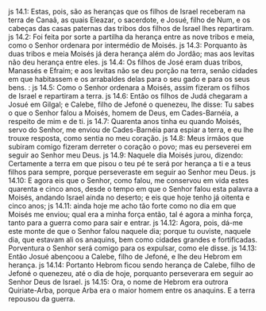 js 14.1: Estas, pois, são as heranças que os filhos de Israel receberam na terra de Canaã, as quais Eleazar, o sacerdote, e Josué, filho de Num, e os cabeças das casas paternas das tribos dos filhos de Israel lhes repartiram.
js 14.2: Foi feita por sorte a partilha da herança entre as nove tribos e meia, como o Senhor ordenara por intermédio de Moisés.
js 14.3: Porquanto às duas tribos e meia Moisés já dera herança além do Jordão; mas aos levitas não deu herança entre eles.
js 14.4: Os filhos de José eram duas tribos, Manassés e Efraim; e aos levitas não se deu porção na terra, senão cidades em que habitassem e os arrabaldes delas para o seu gado e para os seus bens. :
js 14.5: Como o Senhor ordenara a Moisés, assim fizeram os filhos de Israel e repartiram a terra.
js 14.6: Então os filhos de Judá chegaram a Josué em Gilgal; e Calebe, filho de Jefoné o quenezeu, lhe disse: Tu sabes o que o Senhor falou a Moisés, homem de Deus, em Cades-Barnéia, a respeito de mim e de ti.
js 14.7: Quarenta anos tinha eu quando Moisés, servo do Senhor, me enviou de Cades-Barnéia para espiar a terra, e eu lhe trouxe resposta, como sentia no meu coração.
js 14.8: Meus irmãos que subiram comigo fizeram derreter o coração o povo; mas eu perseverei em seguir ao Senhor meu Deus.
js 14.9: Naquele dia Moisés jurou, dizendo: Certamente a terra em que pisou o teu pé te será por herança a ti e a teus filhos para sempre, porque perseveraste em seguir ao Senhor meu Deus.
js 14.10: E agora eis que o Senhor, como falou, me conservou em vida estes quarenta e cinco anos, desde o tempo em que o Senhor falou esta palavra a Moisés, andando Israel ainda no deserto; e eis que hoje tenho já oitenta e cinco anos;
js 14.11: ainda hoje me acho tão forte como no dia em que Moisés me enviou; qual era a minha força então, tal é agora a minha força, tanto para a guerra como para sair e entrar.
js 14.12: Agora, pois, dá-me este monte de que o Senhor falou naquele dia; porque tu ouviste, naquele dia, que estavam ali os anaquins, bem como cidades grandes e fortificadas. Porventura o Senhor será comigo para os expulsar, como ele disse.
js 14.13: Então Josué abençoou a Calebe, filho de Jefoné, e lhe deu Hebrom em herança.
js 14.14: Portanto Hebrom ficou sendo herança de Calebe, filho de Jefoné o quenezeu, até o dia de hoje, porquanto perseverara em seguir ao Senhor Deus de Israel.
js 14.15: Ora, o nome de Hebrom era outrora Quiriate-Arba, porque Arba era o maior homem entre os anaquins. E a terra repousou da guerra.
